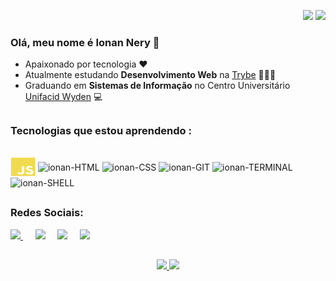 <p align="right">
<img src="https://komarev.com/ghpvc/?username=ionannery&style=plastic&label=Views"><img>
<img src="https://badges.pufler.dev/visits/ionannery/ionannery?color=black&logo=github" />
</p>

### Olá, meu nome é Ionan Nery 👋
- Apaixonado por tecnologia ❤️
- Atualmente estudando **Desenvolvimento Web** na [Trybe](https://www.betrybe.com/) 👨🏻‍💻
- Graduando em **Sistemas de Informação** no Centro Universitário [Unifacid Wyden](https://www.wyden.com.br/unifacid) 💻

##

### Tecnologias que estou aprendendo :
<div style="display: inline_block"><br>
  <img align="center" alt="ionan-JS" height="30" width="40" src="https://raw.githubusercontent.com/devicons/devicon/master/icons/javascript/javascript-plain.svg">
  <img align="center" alt="ionan-HTML" height="30" width="40"  src="https://cdn.jsdelivr.net/gh/devicons/devicon/icons/html5/html5-original-wordmark.svg">
  <img align="center" alt="ionan-CSS" height="30" width="40"  src="https://cdn.jsdelivr.net/gh/devicons/devicon/icons/css3/css3-original.svg">
  <img align="center" alt="ionan-GIT" height="35" widht="40" src="https://raw.githubusercontent.com/rahul-jha98/github_readme_icons/main/language_and_tools/square/git-scm/git-scm.svg"/>
  <img align="center" alt="ionan-TERMINAL" height="23" width="33" src="https://upload.wikimedia.org/wikipedia/commons/thumb/5/51/Windows_Terminal_logo.svg/48px-Windows_Terminal_logo.svg.png">
  <img align="center" alt="ionan-SHELL" height="32" width="42" src="https://cdn.jsdelivr.net/gh/devicons/devicon/icons/bash/bash-plain.svg">
</div>

## 

### Redes Sociais:

<div>
  <a href = "mailto:ionan16@hotmail.com"><img src="https://img.shields.io/badge/ProtonMail-8B89CC?style=for-the-badge&logo=protonmail&logoColor=white" target="_blank"> </a>&nbsp;&nbsp;&nbsp;&nbsp;
  <a href = "https://www.facebook.com/ionan.nery.1/"><img src="https://img.shields.io/badge/Facebook-1877F2?style=for-the-badge&logo=facebook&logoColor=white" target="_blank"></a>&nbsp;&nbsp;&nbsp;&nbsp;
  <a href = "https://www.instagram.com/ionannery/"><img src="https://img.shields.io/badge/Instagram-E4405F?style=for-the-badge&logo=instagram&logoColor=white" target="_blank"></a>&nbsp;&nbsp;&nbsp;&nbsp;
  <a href = "https://www.linkedin.com/in/ionannery/"><img src="https://img.shields.io/badge/LinkedIn-0077B5?style=for-the-badge&logo=linkedin&logoColor=white" target="_blank">
</div>
  
  ##

<div align="center">
  <a href="https://github.com/ionannery">
  <img height="180em" src="https://github-readme-stats.vercel.app/api?username=ionannery&show_icons=true&theme=dark&include_all_commits=true&count_private=true"/>
  <img height="180em" src="https://github-readme-stats.vercel.app/api/top-langs/?username=ionannery&layout=compact&langs_count=7&theme=dark"/>
</div>
